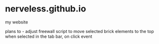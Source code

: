 # nerveless.github.io
my website

plans to - adjust freewall script to move selected brick elements to the top when selected in the tab bar, on click event
